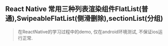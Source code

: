 ## React Native 常用三种列表渲染组件FlatList(普通),SwipeableFlatList(侧滑删除),sectionList(分组)
> 在ReactNative的学习过程中的demo, 仅在android环境测试, 不保证ios运行正常.



